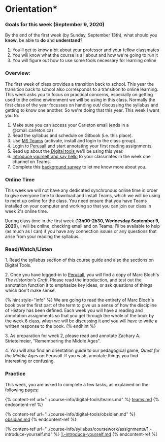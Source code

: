 # Orientation\*

### Goals for this week (September 9, 2020)

By the end of the first week (by Sunday, September 13th), what should you **know**, be able to **do** and **understand**?

1. You'll get to know a bit about your professor and your fellow classmates
2. You will know what the course is all about and how we're going to run it
3. You will figure out how to use some tools necessary for learning online

### Overview:

The first week of class provides a transition back to school. This year the transition back to school also corresponds to a transition to online learning. This week asks you to focus on practical concerns, especially on getting used to the online environment we will be using in this class. Normally the first class of the year focusses on handing out/ discussing the syllabus and getting to know one another. So we're doing that this year. This week I want you to:&#x20;

1. Make sure you can access your Carleton email (ends in a @cmail.carleton.ca)
2. Read the syllabus and schedule on Gitbook (i.e. this place).&#x20;
3. Use [MS Teams](../course-info/digital-tools/teams.md) (activate, install and login to the class group).&#x20;
4. Login to[ Perusall](broken-reference) and start annotating your first reading assignments.&#x20;
5. Read up about the[ Digital tools ](../course-info/digital-tools/)we'll be using this year.
6. [Introduce yourself and say hello](../course-info/syllabus/coursework/assignments/1.-introduce-yourself.md) to your classmates in the week one channel on Teams.
7. Complete this [background survey](https://forms.office.com/Pages/ResponsePage.aspx?id=lRjZagbeXki8UfzhJsyFMHYe4bjIkPJLpePMoYTjyCNUREFQWEtNU0QwRlc2VDRYWTFLOEhCV01aSS4u) to let me know more about you.&#x20;

### **Online Time**

This week we will not have any dedicated synchronous online time in order to give everyone time to download and install Teams, which we will be using to meet up online for the class. You need ensure that you have Teams installed on your computer and working so that you can join our class in week 2's online time.

During class time in the first week (**13h00-2h30, Wednesday September 9, 2020**), I will be online, checking email and on Teams. I'll be available to help (as much as I can) if you have any connection issues or any questions that arise from your reading the syllabus.&#x20;

### Read/Watch/Listen

1\. Read the syllabus section of this course guide and also the sections on Digital Tools.&#x20;

2\. Once you have logged-in to [Perusall](broken-reference), you will find a copy of Marc Bloch's _The Historian's Craft_. Please read the introduction, and test out the annotation function it to emphasize key ideas, or ask questions of things which don't make sense.&#x20;

{% hint style="info" %}
We are going to read the entirety of Marc Bloch's book over the first part of the term to give us a sense of how the discipline of History has been defined. Each week you will have a reading and annotation assignments so that you get through the whole of the book by the week 6 class, when we will be discussing it and you will have to write a written response to the book.&#x20;
{% endhint %}

3\. As preparation for week 2, please read and annotate Zachary A. Strietelmeier, "Remembering the Middle Ages".

4\. You will also find an orientation guide to our pedagogical game, _Quest for the Middle Ages_ on Perusall. If you wish, annotate things you find interesting or confusing.&#x20;

### Practice

This week, you are asked to complete a few tasks, as explained on the following pages:&#x20;

{% content-ref url="../course-info/digital-tools/teams.md" %}
[teams.md](../course-info/digital-tools/teams.md)
{% endcontent-ref %}

{% content-ref url="../course-info/digital-tools/obsidian.md" %}
[obsidian.md](../course-info/digital-tools/obsidian.md)
{% endcontent-ref %}

{% content-ref url="../course-info/syllabus/coursework/assignments/1.-introduce-yourself.md" %}
[1.-introduce-yourself.md](../course-info/syllabus/coursework/assignments/1.-introduce-yourself.md)
{% endcontent-ref %}
